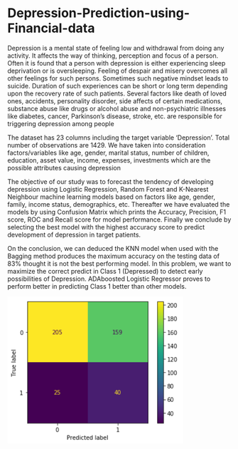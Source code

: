 # Depression-Prediction-using-Financial-data

Depression is a mental state of feeling low and withdrawal from doing any activity. It affects the way of thinking, perception and focus of a person.
Often it is found that a person with depression is either experiencing sleep deprivation or is oversleeping. Feeling of despair and misery overcomes all other feelings for such persons. Sometimes such negative mindset leads to suicide. Duration of such experiences can be short or long term depending upon the recovery rate of such patients. Several factors like death of loved ones, accidents, personality disorder, side affects of certain medications, substance abuse like drugs or alcohol abuse and non-psychiatric illnesses like diabetes, cancer, Parkinson’s disease, stroke, etc. are responsible for triggering depression among people

The dataset has 23 columns including the target variable ‘Depression’. Total number of observations are 1429. We have taken into consideration factors/variables like age, gender, marital status, number of children, education, asset value, income, expenses, investments which are the possible attributes causing depression

The objective of our study was to forecast the tendency of developing depression using Logistic Regression, Random Forest and K-Nearest Neighbour machine learning models based on factors like age, gender, family, income status, demographics, etc. Thereafter we have evaluated the models by using Confusion Matrix which prints the Accuracy, Precision, F1 score, ROC and Recall score for model performance. Finally we conclude by selecting the best model with the highest accuracy score to predict development of depression in target patients.

On the conclusion, we can deduced the KNN model when used with the Bagging method produces the maximum accuracy on the testing data of 83% thought it is not the best performing model. In this problem, we want to maximize the correct predict in Class 1 (Depressed) to detect early possibilities of Depression. ADAboosted Logistic Regressor proves to perform better in predicting Class 1 better than other models.

![confusion matrix](./confusion_matrix_depression.PNG)
